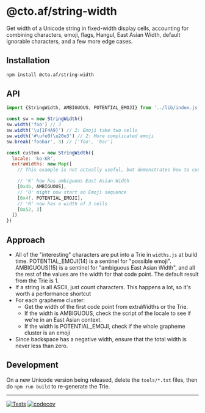 # @cto.af/string-width

Get width of a Unicode string in fixed-width display cells, accounting for
combining characters, emoji, flags, Hangul, East Asian Width, default
ignorable characters, and a few more edge cases.

## Installation

```sh
npm install @cto.af/string-width
```

## API

```js
import {StringWidth, AMBIGUOUS, POTENTIAL_EMOJI} from '../lib/index.js'

const sw = new StringWidth()
sw.width('foo') // 3
sw.width('\u{1F4A9}') // 2: Emoji take two cells
sw.width('#\ufe0f\u20e3') // 2: More complicated emoji
sw.break('foobar', 3) // ['foo', 'bar']

const custom = new StringWidth({
  locale: 'ko-KR',
  extraWidths: new Map([
    // This example is not actually useful, but demonstrates how to customize

    // 'K' how has ambiguous East Asian Width
    [0x4b, AMBIGUOUS],
    // 'O' might now start an Emoji sequence
    [0x4f, POTENTIAL_EMOJI],
    // 'R' now has a width of 3 cells
    [0x52, 3]
  ])
})
```

## Approach

- All of the "interesting" characters are put into a Trie in `widths.js` at
  build time.  POTENTIAL_EMOJI(14) is a sentinel for "possible emoji".
  AMBIGUOUS(15) is a sentinel for "ambiguous East Asian Width", and all the
  rest of the values are the width for that code point.  The default result
  from the Trie is 1.
- If a string is all ASCII, just count characters.  This happens a lot, so
  it's worth a performance shortcut
- For each grapheme cluster:
  - Get the width of the first code point from extraWidths or the Trie.
  - If the width is AMBIGUOUS, check the script of the locale to see if we're
    in an East Asian context.
  - If the width is POTENTIAL_EMOJI, check if the whole grapheme cluster is an
    emoji
- Since backspace has a negative width, ensure that the total width is never
  less than zero.

## Development

On a new Unicode version being released, delete the `tools/*.txt` files, then
do `npm run build` to re-generate the Trie.

---
[![Tests](https://github.com/cto-af/string-width/actions/workflows/node.js.yml/badge.svg)](https://github.com/cto-af/string-width/actions/workflows/node.js.yml)
[![codecov](https://codecov.io/gh/cto-af/string-width/branch/main/graph/badge.svg?token=OCGXfIyhzt)](https://codecov.io/gh/cto-af/string-width)
